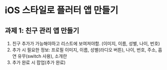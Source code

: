 # iOS 스타일로 플러터 앱 만들기

## 과제 1: 친구 관리 앱 만들기

1. 친구 추가가 가능해야하고 리스트에 보여져야함. (이미지, 이름, 성별, 나이, 번호)
2. 추가 시 필요한 정보: 프로필 이미지, 이름, 성별(라디오 버튼), 나이, 번호, 주소, 흡연 유무(switch 사용), 소개란
3. 추가 완료 시 팝업(추가 완료)
